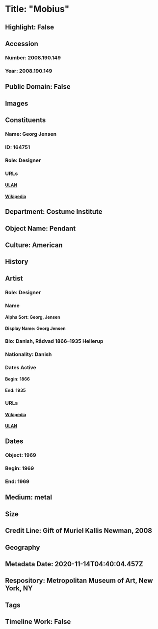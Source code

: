 # Title: "Mobius"
## Highlight: False
## Accession
### Number: 2008.190.149
### Year: 2008.190.149
## Public Domain: False
## Images
## Constituents
### Name: Georg Jensen
### ID: 164751
### Role: Designer
### URLs
#### [ULAN](http://vocab.getty.edu/page/ulan/500103789)
#### [Wikipedia](https://www.wikidata.org/wiki/Q288218)
## Department: Costume Institute
## Object Name: Pendant
## Culture: American
## History
## Artist
### Role: Designer
### Name
#### Alpha Sort: Georg, Jensen
#### Display Name: Georg Jensen
### Bio: Danish, Rådvad 1866–1935 Hellerup
### Nationality: Danish
### Dates Active
#### Begin: 1866
#### End: 1935
### URLs
#### [Wikipedia](https://www.wikidata.org/wiki/Q288218)
#### [ULAN](http://vocab.getty.edu/page/ulan/500103789)
## Dates
### Object: 1969
### Begin: 1969
### End: 1969
## Medium: metal
## Size
## Credit Line: Gift of Muriel Kallis Newman, 2008
## Geography
## Metadata Date: 2020-11-14T04:40:04.457Z
## Respository: Metropolitan Museum of Art, New York, NY
## Tags
## Timeline Work: False